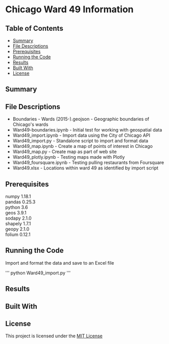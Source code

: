 # Chicago Ward 49 Information

## Table of Contents

* [Summary](#summary)
* [File Descriptions](#file-descriptions)
* [Prerequisites](#prerequisites)
* [Running the Code](#running-the-code)
* [Results](#results)
* [Built With](#built-with)
* [License](#license)

## Summary


## File Descriptions

* Boundaries - Wards (2015-).geojson - Geographic boundaries of Chicago's wards
* Ward49-boundaries.ipynb - Initial test for working with geospatial data
* Ward49_import.ipynb - Import data using the City of Chicago API
* Ward49_import.py - Standalone script to import and format data
* Ward49_map.ipynb - Create a map of points of interest in Chicago
* Ward49_map.py - Create map as part of web site
* Ward49_plotly.ipynb - Testing maps made with Plotly
* Ward49_foursquare.ipynb - Testing pulling restaurants from Foursquare
* Ward49.xlsx - Locations within ward 49 as identified by import script

## Prerequisites

numpy 1.18.1\
pandas 0.25.3\
python 3.6\
geos 3.9.1\
sodapy 2.1.0\
shapely 1.7.1\
geopy 2.1.0\
folium 0.12.1

## Running the Code

Import and format the data and save to an Excel file

'''
python Ward49_import.py
'''

## Results


## Built With


## License

This project is licensed under the [MIT License](https://opensource.org/licenses/MIT)

